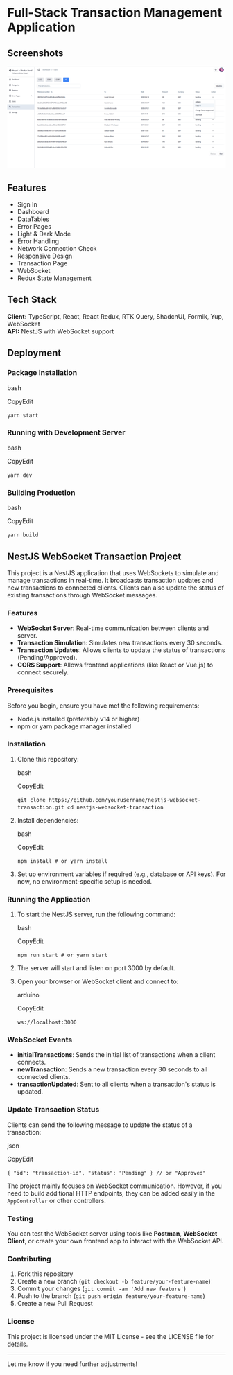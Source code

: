 # Full-Stack Transaction Management Application

## Screenshots

![App Screenshot](https://raw.githubusercontent.com/Mohammadreza-Nozari/transactions/refs/heads/main/images/Capture.PNG)

## Features

- Sign In
- Dashboard
- DataTables
- Error Pages
- Light & Dark Mode
- Error Handling
- Network Connection Check
- Responsive Design
- Transaction Page
- WebSocket
- Redux State Management

## Tech Stack

**Client:** TypeScript, React, React Redux, RTK Query, ShadcnUI, Formik, Yup, WebSocket  
**API:** NestJS with WebSocket support

## Deployment

### Package Installation

bash

CopyEdit

`yarn start`

### Running with Development Server

bash

CopyEdit

`yarn dev`

### Building Production

bash

CopyEdit

`yarn build`

## NestJS WebSocket Transaction Project

This project is a NestJS application that uses WebSockets to simulate and manage transactions in real-time. It broadcasts transaction updates and new transactions to connected clients. Clients can also update the status of existing transactions through WebSocket messages.

### Features

- **WebSocket Server**: Real-time communication between clients and server.
- **Transaction Simulation**: Simulates new transactions every 30 seconds.
- **Transaction Updates**: Allows clients to update the status of transactions (Pending/Approved).
- **CORS Support**: Allows frontend applications (like React or Vue.js) to connect securely.

### Prerequisites

Before you begin, ensure you have met the following requirements:

- Node.js installed (preferably v14 or higher)
- npm or yarn package manager installed

### Installation

1.  Clone this repository:

    bash

    CopyEdit

    `git clone https://github.com/yourusername/nestjs-websocket-transaction.git cd nestjs-websocket-transaction`

2.  Install dependencies:

    bash

    CopyEdit

    `npm install # or yarn install`

3.  Set up environment variables if required (e.g., database or API keys). For now, no environment-specific setup is needed.

### Running the Application

1.  To start the NestJS server, run the following command:

    bash

    CopyEdit

    `npm run start # or yarn start`

2.  The server will start and listen on port 3000 by default.
3.  Open your browser or WebSocket client and connect to:

    arduino

    CopyEdit

    `ws://localhost:3000`

### WebSocket Events

- **initialTransactions**: Sends the initial list of transactions when a client connects.
- **newTransaction**: Sends a new transaction every 30 seconds to all connected clients.
- **transactionUpdated**: Sent to all clients when a transaction's status is updated.

### Update Transaction Status

Clients can send the following message to update the status of a transaction:

json

CopyEdit

`{ "id": "transaction-id", "status": "Pending" } // or "Approved"`

The project mainly focuses on WebSocket communication. However, if you need to build additional HTTP endpoints, they can be added easily in the `AppController` or other controllers.

### Testing

You can test the WebSocket server using tools like **Postman**, **WebSocket Client**, or create your own frontend app to interact with the WebSocket API.

### Contributing

1.  Fork this repository
2.  Create a new branch (`git checkout -b feature/your-feature-name`)
3.  Commit your changes (`git commit -am 'Add new feature'`)
4.  Push to the branch (`git push origin feature/your-feature-name`)
5.  Create a new Pull Request

### License

This project is licensed under the MIT License - see the LICENSE file for details.

---

Let me know if you need further adjustments!
